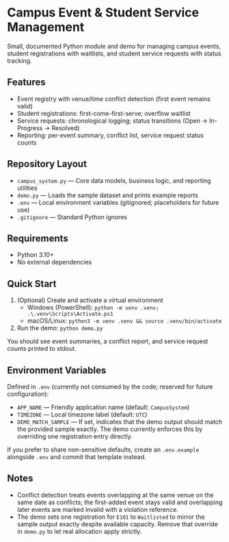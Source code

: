 # Campus Event & Student Service Management

Small, documented Python module and demo for managing campus events, student registrations with waitlists, and student service requests with status tracking.

## Features

- Event registry with venue/time conflict detection (first event remains valid)
- Student registrations: first-come-first-serve; overflow waitlist
- Service requests: chronological logging; status transitions (Open → In-Progress → Resolved)
- Reporting: per-event summary, conflict list, service request status counts

## Repository Layout

- `campus_system.py` — Core data models, business logic, and reporting utilities
- `demo.py` — Loads the sample dataset and prints example reports
- `.env` — Local environment variables (gitignored; placeholders for future use)
- `.gitignore` — Standard Python ignores

## Requirements

- Python 3.10+
- No external dependencies

## Quick Start

1. (Optional) Create and activate a virtual environment
   - Windows (PowerShell): `python -m venv .venv; .\.venv\Scripts\Activate.ps1`
   - macOS/Linux: `python3 -m venv .venv && source .venv/bin/activate`
2. Run the demo: `python demo.py`

You should see event summaries, a conflict report, and service request counts printed to stdout.

## Environment Variables

Defined in `.env` (currently not consumed by the code; reserved for future configuration):

- `APP_NAME` — Friendly application name (default: `CampusSystem`)
- `TIMEZONE` — Local timezone label (default: `UTC`)
- `DEMO_MATCH_SAMPLE` — If set, indicates that the demo output should match the provided sample exactly. The demo currently enforces this by overriding one registration entry directly.

If you prefer to share non-sensitive defaults, create an `.env.example` alongside `.env` and commit that template instead.

## Notes

- Conflict detection treats events overlapping at the same venue on the same date as conflicts; the first-added event stays valid and overlapping later events are marked invalid with a violation reference.
- The demo sets one registration for `E101` to `Waitlisted` to mirror the sample output exactly despite available capacity. Remove that override in `demo.py` to let real allocation apply strictly.

